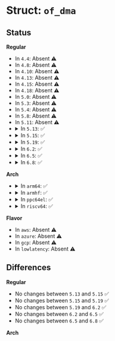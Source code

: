 # Struct: <code>of_dma</code>

## Status
<b>Regular</b>
<ul>
<li>
In <code>4.4</code>: Absent ⚠️
</li>
<li>
In <code>4.8</code>: Absent ⚠️
</li>
<li>
In <code>4.10</code>: Absent ⚠️
</li>
<li>
In <code>4.13</code>: Absent ⚠️
</li>
<li>
In <code>4.15</code>: Absent ⚠️
</li>
<li>
In <code>4.18</code>: Absent ⚠️
</li>
<li>
In <code>5.0</code>: Absent ⚠️
</li>
<li>
In <code>5.3</code>: Absent ⚠️
</li>
<li>
In <code>5.4</code>: Absent ⚠️
</li>
<li>
In <code>5.8</code>: Absent ⚠️
</li>
<li>
In <code>5.11</code>: Absent ⚠️
</li>
<li>
<details>
<summary>In <code>5.13</code>: ✅</summary>

```c
struct of_dma {
    struct list_head of_dma_controllers;
    struct device_node *of_node;
    struct dma_chan * (*of_dma_xlate)(struct of_phandle_args *, struct of_dma *);
    void * (*of_dma_route_allocate)(struct of_phandle_args *, struct of_dma *);
    struct dma_router *dma_router;
    void *of_dma_data;
};
```
</details>
</li>
<li>
<details>
<summary>In <code>5.15</code>: ✅</summary>

```c
struct of_dma {
    struct list_head of_dma_controllers;
    struct device_node *of_node;
    struct dma_chan * (*of_dma_xlate)(struct of_phandle_args *, struct of_dma *);
    void * (*of_dma_route_allocate)(struct of_phandle_args *, struct of_dma *);
    struct dma_router *dma_router;
    void *of_dma_data;
};
```
</details>
</li>
<li>
<details>
<summary>In <code>5.19</code>: ✅</summary>

```c
struct of_dma {
    struct list_head of_dma_controllers;
    struct device_node *of_node;
    struct dma_chan * (*of_dma_xlate)(struct of_phandle_args *, struct of_dma *);
    void * (*of_dma_route_allocate)(struct of_phandle_args *, struct of_dma *);
    struct dma_router *dma_router;
    void *of_dma_data;
};
```
</details>
</li>
<li>
<details>
<summary>In <code>6.2</code>: ✅</summary>

```c
struct of_dma {
    struct list_head of_dma_controllers;
    struct device_node *of_node;
    struct dma_chan * (*of_dma_xlate)(struct of_phandle_args *, struct of_dma *);
    void * (*of_dma_route_allocate)(struct of_phandle_args *, struct of_dma *);
    struct dma_router *dma_router;
    void *of_dma_data;
};
```
</details>
</li>
<li>
<details>
<summary>In <code>6.5</code>: ✅</summary>

```c
struct of_dma {
    struct list_head of_dma_controllers;
    struct device_node *of_node;
    struct dma_chan * (*of_dma_xlate)(struct of_phandle_args *, struct of_dma *);
    void * (*of_dma_route_allocate)(struct of_phandle_args *, struct of_dma *);
    struct dma_router *dma_router;
    void *of_dma_data;
};
```
</details>
</li>
<li>
<details>
<summary>In <code>6.8</code>: ✅</summary>

```c
struct of_dma {
    struct list_head of_dma_controllers;
    struct device_node *of_node;
    struct dma_chan * (*of_dma_xlate)(struct of_phandle_args *, struct of_dma *);
    void * (*of_dma_route_allocate)(struct of_phandle_args *, struct of_dma *);
    struct dma_router *dma_router;
    void *of_dma_data;
};
```
</details>
</li>
</ul>
<b>Arch</b>
<ul>
<li>
<details>
<summary>In <code>arm64</code>: ✅</summary>

```c
struct of_dma {
    struct list_head of_dma_controllers;
    struct device_node *of_node;
    struct dma_chan * (*of_dma_xlate)(struct of_phandle_args *, struct of_dma *);
    void * (*of_dma_route_allocate)(struct of_phandle_args *, struct of_dma *);
    struct dma_router *dma_router;
    void *of_dma_data;
};
```
</details>
</li>
<li>
<details>
<summary>In <code>armhf</code>: ✅</summary>

```c
struct of_dma {
    struct list_head of_dma_controllers;
    struct device_node *of_node;
    struct dma_chan * (*of_dma_xlate)(struct of_phandle_args *, struct of_dma *);
    void * (*of_dma_route_allocate)(struct of_phandle_args *, struct of_dma *);
    struct dma_router *dma_router;
    void *of_dma_data;
};
```
</details>
</li>
<li>
<details>
<summary>In <code>ppc64el</code>: ✅</summary>

```c
struct of_dma {
    struct list_head of_dma_controllers;
    struct device_node *of_node;
    struct dma_chan * (*of_dma_xlate)(struct of_phandle_args *, struct of_dma *);
    void * (*of_dma_route_allocate)(struct of_phandle_args *, struct of_dma *);
    struct dma_router *dma_router;
    void *of_dma_data;
};
```
</details>
</li>
<li>
<details>
<summary>In <code>riscv64</code>: ✅</summary>

```c
struct of_dma {
    struct list_head of_dma_controllers;
    struct device_node *of_node;
    struct dma_chan * (*of_dma_xlate)(struct of_phandle_args *, struct of_dma *);
    void * (*of_dma_route_allocate)(struct of_phandle_args *, struct of_dma *);
    struct dma_router *dma_router;
    void *of_dma_data;
};
```
</details>
</li>
</ul>
<b>Flavor</b>
<ul>
<li>
In <code>aws</code>: Absent ⚠️
</li>
<li>
In <code>azure</code>: Absent ⚠️
</li>
<li>
In <code>gcp</code>: Absent ⚠️
</li>
<li>
In <code>lowlatency</code>: Absent ⚠️
</li>
</ul>

## Differences
<b>Regular</b>
<ul>
<li>
No changes between <code>5.13</code> and <code>5.15</code> ✅
</li>
<li>
No changes between <code>5.15</code> and <code>5.19</code> ✅
</li>
<li>
No changes between <code>5.19</code> and <code>6.2</code> ✅
</li>
<li>
No changes between <code>6.2</code> and <code>6.5</code> ✅
</li>
<li>
No changes between <code>6.5</code> and <code>6.8</code> ✅
</li>
</ul>
<b>Arch</b>
<ul>
</ul>
